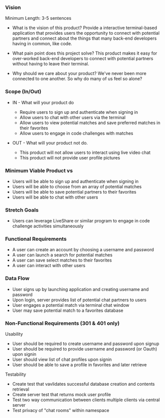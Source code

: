 ### Vision

Minimum Length: 3-5 sentences

* What is the vision of this product?
  Provide a interactive terminal-based application that provides users the opportunity to connect with potential partners and connect 
  about the things that many back-end developers having in common, like code.

* What pain point does this project solve?
  This product makes it easy for over-worked back-end developers to connect with potential partners without having to leave their terminal.

* Why should we care about your product?
  We've never been more connected to one another. So why do many of us feel so alone? 

### Scope (In/Out)

* IN - What will your product do
  * Require users to sign up and authenticate when signing in
  * Allow users to chat with other users via the terminal
  * Allow users to view potential matches and save preferred matches in their favorites
  * Allow users to engage in code challenges with matches

* OUT - What will your product not do.
  * This product will not allow users to interact using live video chat
  * This product will not provide user profile pictures

### Minimum Viable Product vs
* Users will be able to sign up and authenticate when signing in
* Users will be able to choose from an array of potential matches
* Users will be able to save potential partners to their favorites
* Users will be able to chat with other users

### Stretch Goals
* Users can leverage LiveShare or similar program to engage in code challenge activities simultaneously

### Functional Requirements
* A user can create an account by choosing a username and password
* A user can launch a search for potential matches
* A user can save select matches to their favorites
* A user can interact with other users

### Data Flow
* User signs up by launching application and creating username and password
* Upon login, server provides list of potential chat partners to users
* User engages a potential match via terminal chat window
* User may save potential match to a favorites database


### Non-Functional Requirements (301 & 401 only)

Usability

  * User should be required to create username and password upon signup
  * User should be required to provide username and password (or Oauth) upon signin
  * User should view list of chat profiles upon signin
  * User should be able to save a profile in favorites and later retrieve
  
Testability

  * Create test that vavlidates successful database creation and contents retrieval
  * Create server test that returns mock user profile
  * Test two way communication between clients multiple clients via central server
  * Test privacy of "chat rooms" within namespace
